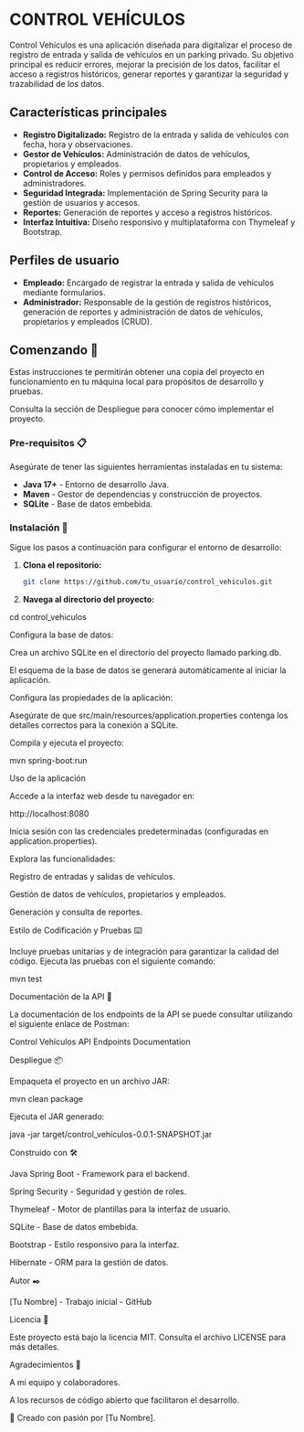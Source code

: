 # CONTROL VEHÍCULOS

Control Vehículos es una aplicación diseñada para digitalizar el proceso de registro de entrada y salida de vehículos en un parking privado. Su objetivo principal es reducir errores, mejorar la precisión de los datos, facilitar el acceso a registros históricos, generar reportes y garantizar la seguridad y trazabilidad de los datos.

## Características principales

- **Registro Digitalizado:** Registro de la entrada y salida de vehículos con fecha, hora y observaciones.
- **Gestor de Vehículos:** Administración de datos de vehículos, propietarios y empleados.
- **Control de Acceso:** Roles y permisos definidos para empleados y administradores.
- **Seguridad Integrada:** Implementación de Spring Security para la gestión de usuarios y accesos.
- **Reportes:** Generación de reportes y acceso a registros históricos.
- **Interfaz Intuitiva:** Diseño responsivo y multiplataforma con Thymeleaf y Bootstrap.

## Perfiles de usuario

- **Empleado:** Encargado de registrar la entrada y salida de vehículos mediante formularios.
- **Administrador:** Responsable de la gestión de registros históricos, generación de reportes y administración de datos de vehículos, propietarios y empleados (CRUD).

## Comenzando 🚀

Estas instrucciones te permitirán obtener una copia del proyecto en funcionamiento en tu máquina local para propósitos de desarrollo y pruebas.

Consulta la sección de Despliegue para conocer cómo implementar el proyecto.

### Pre-requisitos 📋

Asegúrate de tener las siguientes herramientas instaladas en tu sistema:

- **Java 17+** - Entorno de desarrollo Java.
- **Maven** - Gestor de dependencias y construcción de proyectos.
- **SQLite** - Base de datos embebida.

### Instalación 🔧

Sigue los pasos a continuación para configurar el entorno de desarrollo:

1. **Clona el repositorio:**

   ```bash
   git clone https://github.com/tu_usuario/control_vehiculos.git


2. **Navega al directorio del proyecto:**

cd control_vehiculos

Configura la base de datos:

Crea un archivo SQLite en el directorio del proyecto llamado parking.db.

El esquema de la base de datos se generará automáticamente al iniciar la aplicación.

Configura las propiedades de la aplicación:

Asegúrate de que src/main/resources/application.properties contenga los detalles correctos para la conexión a SQLite.

Compila y ejecuta el proyecto:

mvn spring-boot:run

Uso de la aplicación

Accede a la interfaz web desde tu navegador en:

http://localhost:8080

Inicia sesión con las credenciales predeterminadas (configuradas en application.properties).

Explora las funcionalidades:

Registro de entradas y salidas de vehículos.

Gestión de datos de vehículos, propietarios y empleados.

Generación y consulta de reportes.

Estilo de Codificación y Pruebas ⌨️

Incluye pruebas unitarias y de integración para garantizar la calidad del código. Ejecuta las pruebas con el siguiente comando:

mvn test

Documentación de la API 📑

La documentación de los endpoints de la API se puede consultar utilizando el siguiente enlace de Postman:

Control Vehículos API Endpoints Documentation

Despliegue 📦

Empaqueta el proyecto en un archivo JAR:

mvn clean package

Ejecuta el JAR generado:

java -jar target/control_vehiculos-0.0.1-SNAPSHOT.jar

Construido con 🛠️

Java Spring Boot - Framework para el backend.

Spring Security - Seguridad y gestión de roles.

Thymeleaf - Motor de plantillas para la interfaz de usuario.

SQLite - Base de datos embebida.

Bootstrap - Estilo responsivo para la interfaz.

Hibernate - ORM para la gestión de datos.

Autor ✒️

[Tu Nombre] - Trabajo inicial - GitHub

Licencia 📄

Este proyecto está bajo la licencia MIT. Consulta el archivo LICENSE para más detalles.

Agradecimientos 🎁

A mi equipo y colaboradores.

A los recursos de código abierto que facilitaron el desarrollo.

💪 Creado con pasión por [Tu Nombre].

